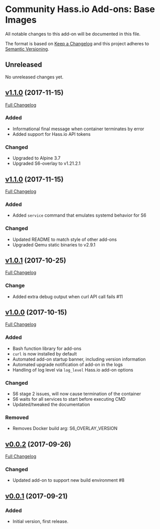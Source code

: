 # Community Hass.io Add-ons: Base Images

All notable changes to this add-on will be documented in this file.

The format is based on [Keep a Changelog][keep-a-changelog]
and this project adheres to [Semantic Versioning][semantic-versioning].

## Unreleased

No unreleased changes yet.

## [v1.1.0] (2017-11-15)

[Full Changelog][v1.1.0-v1.2.0]

### Added

- Informational final message when container terminates by error
- Added support for Hass.io API tokens

### Changed

- Upgraded to Alpine 3.7
- Upgraded S6-overlay to v1.21.2.1

## [v1.1.0] (2017-11-15)

[Full Changelog][v1.0.1-v1.1.0]

### Added

- Added `service` command that emulates systemd behavior for S6

### Changed

- Updated README to match style of other add-ons
- Upgraded Qemu static binaries to v2.9.1

## [v1.0.1] (2017-10-25)

[Full Changelog][v1.0.0-v1.0.1]

### Change

- Added extra debug output when curl API call fails #11

## [v1.0.0] (2017-10-15)

[Full Changelog][v0.0.2-v1.0.0]

### Added

- Bash function library for add-ons
- `curl` is now installed by default
- Automated add-on startup banner, including version information
- Automated upgrade notification of add-on in the logs
- Handling of log level via `log_level` Hass.io add-on options

### Changed

- S6 stage 2 issues, will now cause termination of the container
- S6 waits for all services to start before executing CMD
- Updated/tweaked the documentation

### Removed

- Removes Docker build arg: S6_OVERLAY_VERSION

## [v0.0.2] (2017-09-26)

[Full Changelog][v0.0.1-v0.0.2]
### Changed

- Updated add-on to support new build environment #8

## [v0.0.1] (2017-09-21)

### Added

- Initial version, first release.

[keep-a-changelog]: http://keepachangelog.com/en/1.0.0/
[semantic-versioning]: http://semver.org/spec/v2.0.0.html
[v0.0.1-v0.0.2]: https://github.com/hassio-addons/addon-base/compare/v0.0.1...v0.0.2
[v0.0.1]: https://github.com/hassio-addons/addon-base/tree/v0.0.1
[v0.0.2-v1.0.0]: https://github.com/hassio-addons/addon-base/compare/v0.0.2...v1.0.0
[v0.0.2]: https://github.com/hassio-addons/addon-base/tree/v0.0.2
[v1.0.0-v1.0.1]: https://github.com/hassio-addons/addon-base/compare/v1.0.0...v1.0.1
[v1.0.0]: https://github.com/hassio-addons/addon-base/tree/v1.0.0
[v1.0.1-v1.1.0]: https://github.com/hassio-addons/addon-base/compare/v1.0.1...v1.1.0
[v1.0.1]: https://github.com/hassio-addons/addon-base/tree/v1.0.1
[v1.1.0-v1.2.0]: https://github.com/hassio-addons/addon-base/compare/v1.1.0...v1.2.0
[v1.1.0]: https://github.com/hassio-addons/addon-base/tree/v1.1.0
[v1.2.0]: https://github.com/hassio-addons/addon-base/tree/v1.2.0

